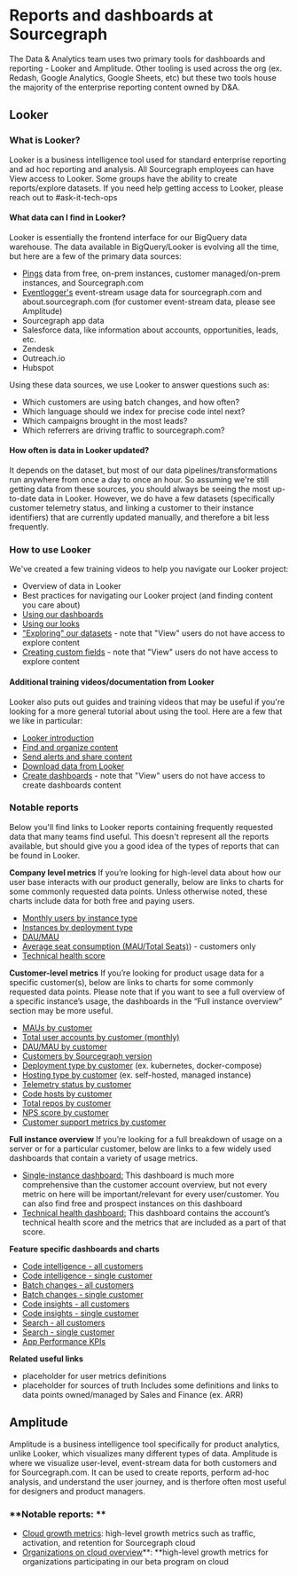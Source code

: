 # Reports and dashboards at Sourcegraph

The Data & Analytics team uses two primary tools for dashboards and reporting - Looker and Amplitude. Other tooling is used across the org (ex. Redash, Google Analytics, Google Sheets, etc) but these two tools house the majority of the enterprise reporting content owned by D&A. 


## **Looker**

### **What is Looker?** 
Looker is a business intelligence tool used for standard enterprise reporting and ad hoc reporting and analysis. All Sourcegraph employees can have View access to Looker. Some groups have the ability to create reports/explore datasets. If you need help getting access to Looker, please reach out to #ask-it-tech-ops


#### **What data can I find in Looker?**

Looker is essentially the frontend interface for our BigQuery data warehouse. The data available in BigQuery/Looker is evolving all the time, but here are a few of the primary data sources: 
- [Pings](https://docs.sourcegraph.com/admin/pings) data from free, on-prem instances, customer managed/on-prem instances, and Sourcegraph.com 
- [Eventlogger's](https://sourcegraph.com/search?q=context%3Aglobal+repo%3Asourcegraph%2Fsourcegraph+eventLogger.log%28&patternType=lucky&groupBy=repo) event-stream usage data for sourcegraph.com and about.sourcegraph.com (for customer event-stream data, please see Amplitude)
- Sourcegraph app data
- Salesforce data, like information about accounts, opportunities, leads, etc. 
- Zendesk 
- Outreach.io
- Hubspot

Using these data sources, we use Looker to answer questions such as: 
- Which customers are using batch changes, and how often? 
- Which language should we index for precise code intel next? 
- Which campaigns brought in the most leads? 
- Which referrers are driving traffic to sourcegraph.com? 

#### **How often is data in Looker updated?**
It depends on the dataset, but most of our data pipelines/transformations run anywhere from once a day to once an hour. So assuming we're still getting data from these sources, you should always be seeing the most up-to-date data in Looker. However, we do have a few datasets (specifically customer telemetry status, and linking a customer to their instance identifiers) that are currently updated manually, and therefore a bit less frequently. 


### **How to use Looker**

We've created a few training videos to help you navigate our Looker project:  
- Overview of data in Looker
- Best practices for navigating our Looker project (and finding content you care about) 
- [Using our dashboards](https://drive.google.com/drive/u/0/folders/17Yz0MO08q_OUk8TNh0ViIGT3j2pPUKqD)
- [Using our looks](https://drive.google.com/drive/u/0/folders/17Yz0MO08q_OUk8TNh0ViIGT3j2pPUKqD)
- ["Exploring" our datasets](https://drive.google.com/drive/u/0/folders/17Yz0MO08q_OUk8TNh0ViIGT3j2pPUKqD) - note that "View" users do not have access to explore content
- [Creating custom fields](https://drive.google.com/drive/u/0/folders/17Yz0MO08q_OUk8TNh0ViIGT3j2pPUKqD) - note that "View" users do not have access to explore content

#### **Additional training videos/documentation from Looker**

Looker also puts out guides and training videos that may be useful if you're looking for a more general tutorial about using the tool. Here are a few that we like in particular:
- [Looker introduction](https://cloud.google.com/looker/docs/intro)
- [Find and organize content](https://connect.looker.com/library/video/find-and-organize-content?_ga=2.48790688.703451167.1679794488-276166785.1639170296)
- [Send alerts and share content](https://connect.looker.com/library/video/sending-and-sharing-content?_ga=2.215891345.703451167.1679794488-276166785.1639170296)
- [Download data from Looker](https://cloud.google.com/looker/docs/downloading#downloading_data_from_a_dashboard)
- [Create dashboards](https://connect.looker.com/library/video/create-reports-and-dashboards?_ga=2.11491506.703451167.1679794488-276166785.1639170296) - note that "View" users do not have access to create dashboards content

### **Notable reports**
Below you'll find links to Looker reports containing frequently requested data that many teams find useful. This doesn't represent all the reports available, but should give you a good idea of the types of reports that can be found in Looker. 

**Company level metrics**
If you’re looking for high-level data about how our user base interacts with our product generally, below are links to charts for some commonly requested data points. Unless otherwise noted, these charts include data for both free and paying users.

- [Monthly users by instance type](https://sourcegraph.looker.com/looks/1519)
- [Instances by deployment type](https://sourcegraph.looker.com/looks/1520)
- [DAU/MAU ](https://sourcegraph.looker.com/looks/1521)
- [Average seat consumption (MAU/Total Seats)](https://sourcegraph.looker.com/looks/1522)) - customers only
- [Technical health score](<https://sourcegraph.looker.com/dashboards/389?Customer%20Name=&Account%20Executive=&Customer%20Engineer=&Customer%20Tenure%20(days)=%5B0,2000%5D&Telemetry%20Status=>)

**Customer-level metrics**
If you’re looking for product usage data for a specific customer(s), below are links to charts for some commonly requested data points. Please note that if you want to see a full overview of a specific instance’s usage, the dashboards in the “Full instance overview” section may be more useful.

- [MAUs by customer](https://sourcegraph.looker.com/looks/1513)
- [Total user accounts by customer (monthly)](https://sourcegraph.looker.com/looks/1514)
- [DAU/MAU by customer](https://sourcegraph.looker.com/looks/1523)
- [Customers by Sourcegraph version](https://sourcegraph.looker.com/looks/1524)
- [Deployment type by customer](https://sourcegraph.looker.com/looks/1525) (ex. kubernetes, docker-compose)
- [Hosting type by customer](https://sourcegraph.looker.com/looks/1526) (ex. self-hosted, managed instance)
- [Telemetry status by customer](https://sourcegraph.looker.com/looks/1527)
- [Code hosts by customer](https://sourcegraph.looker.com/looks/1528)
- [Total repos by customer](https://sourcegraph.looker.com/looks/1529)
- [NPS score by customer](https://sourcegraph.looker.com/looks/1530)
- [Customer support metrics by customer](https://sourcegraph.looker.com/dashboards/421?Organization=&Assignee%20ID=&Ticket%20priority=None,p1,p2,p0,p3&Created%20Date=90%20day&Lifecycle=)

**Full instance overview**
If you’re looking for a full breakdown of usage on a server or for a particular customer, below are links to a few widely used dashboards that contain a variety of usage metrics.

- [Single-instance dashboard:](https://sourcegraph.looker.com/dashboards/409?Account%20name=Databricks&Installer%20email=) This dashboard is much more comprehensive than the customer account overview, but not every metric on here will be important/relevant for every user/customer. You can also find free and prospect instances on this dashboard
- [Technical health dashboard:](<https://sourcegraph.looker.com/dashboards/389?Customer%20Name=&Account%20Executive=&Customer%20Engineer=&Customer%20Tenure%20(days)=%5B0,2000%5D&Telemetry%20Status=>) This dashboard contains the account’s technical health score and the metrics that are included as a part of that score.

**Feature specific dashboards and charts**

- [Code intelligence - all customers](https://sourcegraph.looker.com/dashboards/413?Account%20Type=Customer&Account%20name=&%20Week=4%20week%20ago%20for%204%20week,null&Telemetry%20Status=)
- [Code intelligence - single customer](https://sourcegraph.looker.com/dashboards/412?Account%20Type=Customer&%20Week=4%20week%20ago%20for%204%20week&Account%20name=Databricks&Installer%20email=)
- [Batch changes - all customers](https://sourcegraph.looker.com/dashboards/422?Account%20Type=Customer&Account%20name=&Date=3%20months&Products%20Purchased=)
- [Batch changes - single customer](https://sourcegraph.looker.com/dashboards/382?Account%20Type=Customer&Account%20name=Databricks&Installer%20email=&Date=3%20month)
- [Code insights - all customers](https://sourcegraph.looker.com/dashboards/427?Account%20Type=Customer&Products%20Purchased=&Account%20name=)
- [Code insights - single customer](https://sourcegraph.looker.com/dashboards/426?Account%20Type=Customer&Account%20name=Databricks&Week%20Date=4%20week&Installer%20email=)
- [Search - all customers](https://sourcegraph.looker.com/dashboards/424?Account%20Type=Customer&%20Date=90%20day&Account%20name=&Installer%20email=)
- [Search - single customer](https://sourcegraph.looker.com/dashboards/423?Account%20name=Databricks&Installer%20email=&%20Date=90%20day&Account%20Type=)
- [App Performance KPIs](https://sourcegraph.looker.com/dashboards/440)

**Related useful links**

- placeholder for user metrics definitions
- placeholder for sources of truth Includes some definitions and links to data points owned/managed by Sales and Finance (ex. ARR)

## **Amplitude**

Amplitude is a business intelligence tool specifically for product analytics, unlike Looker, which visualizes many different types of data. Amplitude is where we visualize user-level, event-stream data for both customers and for Sourcegraph.com. It can be used to create reports, perform ad-hoc analysis, and understand the user journey, and is therfore often most useful for designers and product managers. 


### **Notable reports: **

- [Cloud growth metrics](https://analytics.amplitude.com/sourcegraph/dashboard/ya9aoy7?source=search): high-level growth metrics such as traffic, activation, and retention for Sourcegraph cloud
- [Organizations on cloud overview](https://analytics.amplitude.com/sourcegraph/dashboard/8towezl?source=search)**: **high-level growth metrics for organizations participating in our beta program on cloud
